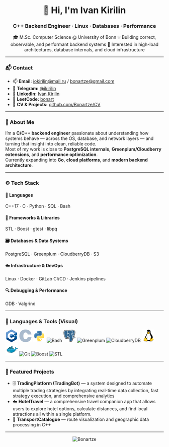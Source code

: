 <h1 align="center">👋 Hi, I'm Ivan Kirilin</h1>
<h3 align="center">C++ Backend Engineer · Linux · Databases · Performance</h3>

<p align="center">
🎓 M.Sc. Computer Science @ University of Bonn  
💡 Building correct, observable, and performant backend systems  
🚀 Interested in high-load architectures, database internals, and cloud infrastructure  
</p>

---

### 📬 Contact

- 📫 **Email:** iokirilin@mail.ru / bonartze@gmail.com  
- 💬 **Telegram:** [@ikirilin](https://t.me/ikirilin)  
- 💼 **LinkedIn:** [Ivan Kirilin](https://www.linkedin.com/in/ivan-kirilin-80a234321)  
- 🧩 **LeetCode:** [bonart](https://leetcode.com/u/bonart/)  
- 📄 **CV & Projects:** [github.com/Bonartze/CV](https://github.com/Bonartze/CV)

---

### 🧠 About Me

I’m a **C/C++ backend engineer** passionate about understanding how systems behave — across the OS, database, and network layers — and turning that insight into clean, reliable code.  
Most of my work is close to **PostgreSQL internals**, **Greenplum/Cloudberry extensions**, and **performance optimization**.  
Currently expanding into **Go**, **cloud platforms**, and **modern backend architecture**.

---

### ⚙️ Tech Stack

#### 🧩 Languages
C++17 · C · Python · SQL · Bash  

#### 🧠 Frameworks & Libraries
STL · Boost · gtest · libpq  

#### 🗃️ Databases & Data Systems
PostgreSQL · Greenplum · CloudberryDB · S3  

#### ☁️ Infrastructure & DevOps
Linux · Docker · GitLab CI/CD · Jenkins pipelines  

#### 🔍 Debugging & Performance
GDB · Valgrind  

---

### 🧱 Languages & Tools (Visual)

<p align="left">
  <!-- Core -->
  <img src="https://raw.githubusercontent.com/devicons/devicon/master/icons/cplusplus/cplusplus-original.svg" alt="C++" width="40" height="40"/>
  <img src="https://raw.githubusercontent.com/devicons/devicon/master/icons/c/c-original.svg" alt="C" width="40" height="40"/>
  <img src="https://raw.githubusercontent.com/devicons/devicon/master/icons/python/python-original.svg" alt="Python" width="40" height="40"/>
  <img src="https://www.vectorlogo.zone/logos/gnu_bash/gnu_bash-icon.svg" alt="Bash" width="40" height="40"/>
  <!-- Databases -->
  <img src="https://raw.githubusercontent.com/devicons/devicon/master/icons/postgresql/postgresql-original.svg" alt="PostgreSQL" width="40" height="40"/>
  <img src="https://www.vectorlogo.zone/logos/greenplum/greenplum-ar21.svg" alt="Greenplum" width="40" height="40"/>
  <img src="https://raw.githubusercontent.com/cloudberrydb/cloudberrydb/main/docs/images/cbdb-logo.svg" alt="CloudberryDB" width="40" height="40"/>
  <!-- Infra -->
  <img src="https://raw.githubusercontent.com/devicons/devicon/master/icons/linux/linux-original.svg" alt="Linux" width="40" height="40"/>
  <img src="https://raw.githubusercontent.com/devicons/devicon/master/icons/docker/docker-original.svg" alt="Docker" width="40" height="40"/>
  <!-- Tooling -->
  <img src="https://www.vectorlogo.zone/logos/git-scm/git-scm-icon.svg" alt="Git" width="40" height="40"/>
  <img src="https://www.vectorlogo.zone/logos/boost/boost-icon.svg" alt="Boost" width="40" height="40"/>
  <img src="https://raw.githubusercontent.com/isocpp/logos/master/cpp_logo.png" alt="STL" width="40" height="40"/>
</p>

---

### 🧩 Featured Projects
- 🗄️ **TradingPlatform (TradingBot)** — a system designed to automate multiple trading strategies by integrating real-time data collection, fast strategy execution, and comprehensive analytics
- ☁️ **HotelTravel** — a comprehensive travel companion app that allows users to explore hotel options, calculate distances, and find local attractions all within a single platform.  
- 🧭 **TransportCatalogue** — route visualization and geographic data processing in C++  

---

<p align="center">
  <img src="https://komarev.com/ghpvc/?username=Bonartze&label=Profile%20views&color=0e75b6&style=flat" alt="Bonartze" />
</p>
